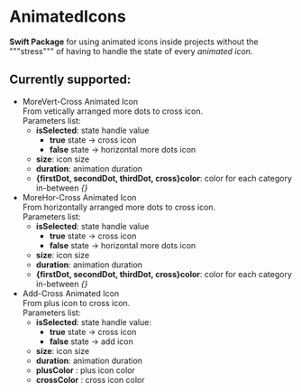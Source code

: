 # AnimatedIcons

**Swift Package** for using animated icons inside projects without the """stress""" of having to handle the state of every *animated icon*.
## Currently supported:
 - MoreVert-Cross Animated Icon<br>From vetically arranged more dots to cross icon.<br>Parameters list:
     - **isSelected**: state handle value
         - **true** state -> cross icon
         - **false** state -> horizontal more dots icon
     - **size**: icon size
     - **duration**: animation duration
     - **{firstDot, secondDot, thirdDot, cross}color**: color for each category in-between _{}_
 - MoreHor-Cross Animated Icon <br>From horizontally arranged more dots to cross icon.<br>Parameters list:
     - **isSelected**: state handle value
         - **true** state -> cross icon
         - **false** state -> horizontal more dots icon
     - **size**: icon size
     - **duration**: animation duration
     - **{firstDot, secondDot, thirdDot, cross}color**: color for each category in-between _{}_
 - Add-Cross Animated Icon<br>From plus icon to cross icon.<br>Parameters list:
    - **isSelected**: state handle value:
        - **true** state -> cross icon
        - **false** state -> add icon
    - **size**: icon size
    - **duration**: animation duration
    - **plusColor** : plus icon color
    - **crossColor** : cross icon color
